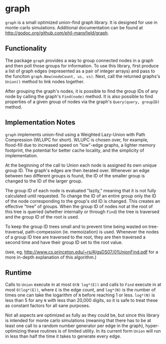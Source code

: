 graph
=====

`graph` is a small optimized union-find graph library. It is designed for use
in monte-carlo simulations. Additional documentation can be found at 
<http://godoc.org/github.com/phil-mansfield/graph>.

Functionality
-------------

The package `graph` provides a way to group connected nodes in a graph and
then poll those groups for information. To use this library, first produce
a list of graph edges (represented as a pair of integer arrays) and pass
to the funciton `graph.New(nodeCount, us, vs)`. Next, call the returned
graphs's `Union()` method to link nodes together.

After grouping the graph's nodes, it is possible to find the group IDs of any
node by calling the graph's `Find(node)` method. It is also possible to find
properties of a given group of nodes via the graph's `Query(query, groupID)`
method.

Implementation Notes
--------------------

`graph` implements union-find using a Weighted Lazy-Union with Path 
Compression (WLUPC for short). WLUPC is chosen over, for example, flood-fill
due to increased speed on "low"-edge graphs, a lighter memory footprint, the 
potential for better cache locality, and the simplicity of implementation.

At the beginning of the call to Union each node is assigned its own unique
group ID. The graph's edges are then iterated over. Whenever an edge between
two different groups is found, the ID of the smaller group is changed to the
ID of the larger group.

The group ID of each node is evaluated "lazily," meaning that it is not fully
calculated until requested. To change the ID of an entire group only the ID
of the node corresponding to the group's old ID is changed. This creates an
effective "tree" of groups. When the group ID of nodes not at the root of this
tree is queried (whether internally or through `Find`) the tree is traversed
and the group ID of the root is used.

To keep the group ID trees small and to prevent time being wasted on
tree-traversal, path-compession (ie. memoization) is used. Whenever the nodes
of a group ID tree are traversed to the root, they are then traversed a second
time and have their group ID set to the root value.

(see, eg,  <http://www.cs.princeton.edu/~rs/AlgsDS07/01UnionFind.pdf> for a
more in-depth explanation of this algorithm.)

Runtime
-------

Calls to `Union` execute in at most `O(N log*(E))` and calls to `Find`
execute in at most `O(log*(E))`, where `E` is the edge count,
and `log*(N)` is the number of times one can take the
logarithm of `N` before reaching 1 or less. `log*(N)` is less than 5 for any
`N` with less than 20,000 digits, so it is safe to treat these as constant
factors for all sane purposes.

Not all aspects are optimized as fully as they could be, but since this 
library is intended for monte carlo simulations (meaning that there has to
be at least one call to a random number generator per edge in the graph),
hyper-optimizing these routines is of limited utility. In its current form
`Union` will run in less than half the time it takes to generate every edge.